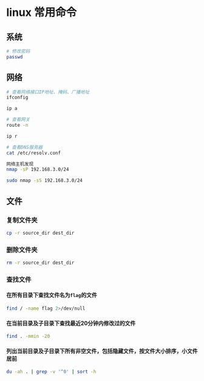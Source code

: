 # linux 常用命令

## 系统

```bash
# 修改密码
passwd
```

## 网络

```bash
# 查看网络接口IP地址、掩码、广播地址
ifconfig

ip a

# 查看网关
route -n

ip r

# 查看DNS服务器
cat /etc/resolv.conf

网络主机发现
nmap -sP 192.168.3.0/24

sudo nmap -sS 192.168.3.0/24
```

## 文件

### 复制文件夹

```bash
cp -r source_dir dest_dir
```

### 删除文件夹

```bash
rm -r source_dir dest_dir
```

### 查找文件

#### 在所有目录下查找文件名为`flag`的文件

```bash
find / -name flag 2>/dev/null
```

#### 在当前目录及子目录下查找最近20分钟内修改过的文件

```bash
find . -mmin -20
```

#### 列出当前目录及子目录下所有非空文件，包括隐藏文件，按文件大小排序，小文件居前

```bash
du -ah . | grep -v '^0' | sort -h
```
